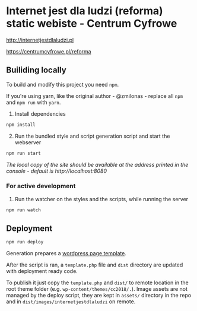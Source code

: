 # Internet jest dla ludzi (reforma) static webiste - Centrum Cyfrowe

http://internetjestdlaludzi.pl

https://centrumcyfrowe.pl/reforma

## Builiding locally

To build and modify this project you need `npm`.

If you're using yarn, like the original author - @zmilonas - replace all `npm` and `npm run` with `yarn`.

1. Install dependencies
```sh
npm install
```

2. Run the bundled style and script generation script and start the webserver
```sh
npm run start
```

*The local copy of the site should be available at the address printed in the console - default is http://localhost:8080*

### For active development

1. Run the watcher on the styles and the scripts, while running the server
```sh
npm run watch
```

## Deployment

```sh
npm run deploy
```

Generation prepares a [wordpress page template](https://developer.wordpress.org/themes/template-files-section/page-template-files/).

After the script is ran, a `template.php` file and `dist` directory are updated with deployment ready code. 

To publish it just copy the `template.php` and `dist/` to remote location in the root theme folder (e.g. `wp-content/themes/cc2018/.`). Image assets are not managed by the deploy script, they are kept in `assets/` directory in the repo and in `dist/images/internetjestdlaludzi` on remote. 
